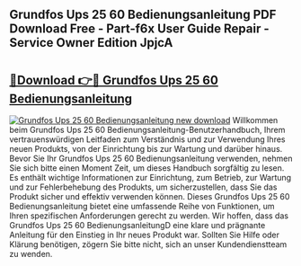 ## Grundfos Ups 25 60 Bedienungsanleitung PDF Download Free - Part-f6x User Guide Repair - Service Owner Edition JpjcA

# <h2><a href="http://df3gxw.blite.top/?on=Grundfos+Ups+25+60+Bedienungsanleitung">🔗Download 👉🔴 Grundfos Ups 25 60 Bedienungsanleitung</a></h2>

[![Grundfos Ups 25 60 Bedienungsanleitung new download](https://i.imgur.com/lujVjoI.png)](http://df3gxw.blite.top/?on=Grundfos+Ups+25+60+Bedienungsanleitung)
Willkommen beim Grundfos Ups 25 60 Bedienungsanleitung-Benutzerhandbuch, Ihrem vertrauenswürdigen Leitfaden zum Verständnis und zur Verwendung Ihres neuen Produkts, von der Einrichtung bis zur Wartung und darüber hinaus. Bevor Sie Ihr Grundfos Ups 25 60 Bedienungsanleitung verwenden, nehmen Sie sich bitte einen Moment Zeit, um dieses Handbuch sorgfältig zu lesen. Es enthält wichtige Informationen zur Einrichtung, zum Betrieb, zur Wartung und zur Fehlerbehebung des Produkts, um sicherzustellen, dass Sie das Produkt sicher und effektiv verwenden können. Dieses Grundfos Ups 25 60 Bedienungsanleitung bietet eine umfassende Reihe von Funktionen, um Ihren spezifischen Anforderungen gerecht zu werden. Wir hoffen, dass das Grundfos Ups 25 60 BedienungsanleitungD eine klare und prägnante Anleitung für den Einstieg in Ihr neues Produkt war. Sollten Sie Hilfe oder Klärung benötigen, zögern Sie bitte nicht, sich an unser Kundendienstteam zu wenden.
